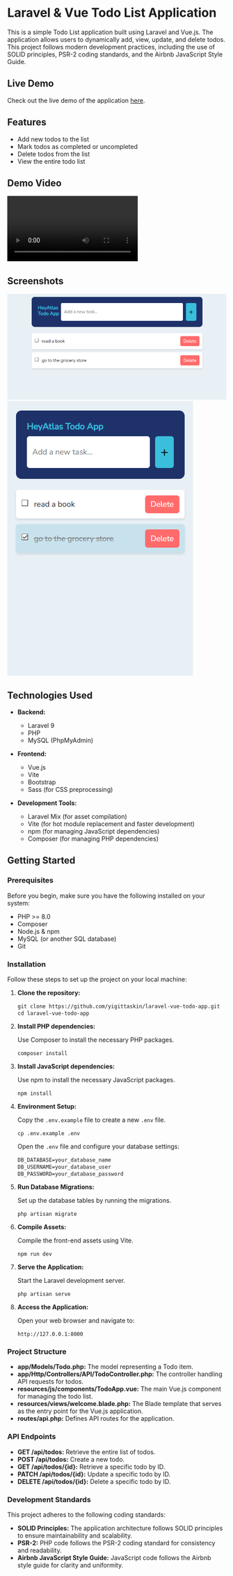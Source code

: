 # Laravel & Vue Todo List Application

This is a simple Todo List application built using Laravel and Vue.js. The application allows users to dynamically add, view, update, and delete todos. This project follows modern development practices, including the use of SOLID principles, PSR-2 coding standards, and the Airbnb JavaScript Style Guide.

## Live Demo

Check out the live demo of the application [here](http://heyatlas-todo.kodcat.com).

## Features

- Add new todos to the list
- Mark todos as completed or uncompleted
- Delete todos from the list
- View the entire todo list

## Demo Video

![HeyAtlas Todo App Demo Video](readme-assets/heyAtlas_demo_video.mp4)

## Screenshots

![Desktop](readme-assets/heyAtlas_Todo_SS.png)
![Mobile](readme-assets/heyAtlas_Todo_mobile_SS.png)

## Technologies Used

- **Backend:**
  - Laravel 9
  - PHP
  - MySQL (PhpMyAdmin)
  
- **Frontend:**
  - Vue.js
  - Vite
  - Bootstrap
  - Sass (for CSS preprocessing)

- **Development Tools:**
  - Laravel Mix (for asset compilation)
  - Vite (for hot module replacement and faster development)
  - npm (for managing JavaScript dependencies)
  - Composer (for managing PHP dependencies)

## Getting Started

### Prerequisites

Before you begin, make sure you have the following installed on your system:

- PHP >= 8.0
- Composer
- Node.js & npm
- MySQL (or another SQL database)
- Git

### Installation

Follow these steps to set up the project on your local machine:

1. **Clone the repository:**

   ```
   git clone https://github.com/yigittaskin/laravel-vue-todo-app.git
   cd laravel-vue-todo-app
   ```

2. **Install PHP dependencies:**

   Use Composer to install the necessary PHP packages.

   ```
   composer install
   ```

3. **Install JavaScript dependencies:**

   Use npm to install the necessary JavaScript packages.

   ```
   npm install
   ```

4. **Environment Setup:**

   Copy the `.env.example` file to create a new `.env` file.

   ```
   cp .env.example .env
   ```

   Open the `.env` file and configure your database settings:

   ```
   DB_DATABASE=your_database_name
   DB_USERNAME=your_database_user
   DB_PASSWORD=your_database_password
   ```

5. **Run Database Migrations:**

   Set up the database tables by running the migrations.

   ```
   php artisan migrate
   ```

6. **Compile Assets:**

   Compile the front-end assets using Vite.

   ```
   npm run dev
   ```

7. **Serve the Application:**

   Start the Laravel development server.

   ```
   php artisan serve
   ```

8. **Access the Application:**

   Open your web browser and navigate to:

   ```
   http://127.0.0.1:8000
   ```

### Project Structure

- **app/Models/Todo.php:** The model representing a Todo item.
- **app/Http/Controllers/API/TodoController.php:** The controller handling API requests for todos.
- **resources/js/components/TodoApp.vue:** The main Vue.js component for managing the todo list.
- **resources/views/welcome.blade.php:** The Blade template that serves as the entry point for the Vue.js application.
- **routes/api.php:** Defines API routes for the application.

### API Endpoints

- **GET /api/todos:** Retrieve the entire list of todos.
- **POST /api/todos:** Create a new todo.
- **GET /api/todos/{id}:** Retrieve a specific todo by ID.
- **PATCH /api/todos/{id}:** Update a specific todo by ID.
- **DELETE /api/todos/{id}:** Delete a specific todo by ID.

### Development Standards

This project adheres to the following coding standards:

- **SOLID Principles:** The application architecture follows SOLID principles to ensure maintainability and scalability.
- **PSR-2:** PHP code follows the PSR-2 coding standard for consistency and readability.
- **Airbnb JavaScript Style Guide:** JavaScript code follows the Airbnb style guide for clarity and uniformity.
